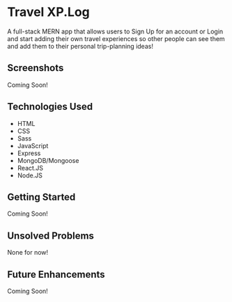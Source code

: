 # Travel XP.Log

A full-stack MERN app that allows users to Sign Up for an account or Login and start adding their own travel experiences so other people can see them and add them to their personal trip-planning ideas! 

## Screenshots

Coming Soon!

## Technologies Used
- HTML
- CSS
- Sass
- JavaScript
- Express
- MongoDB/Mongoose
- React.JS
- Node.JS

## Getting Started

Coming Soon!

## Unsolved Problems

None for now!

## Future Enhancements

Coming Soon!